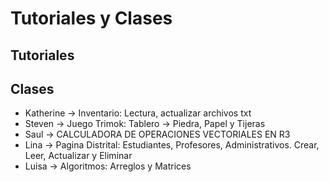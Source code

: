 
# Tutoriales y Clases

## Tutoriales


## Clases

* Katherine -> Inventario: Lectura, actualizar archivos txt
* Steven -> Juego Trimok: Tablero -> Piedra, Papel y Tijeras
* Saul -> CALCULADORA DE OPERACIONES VECTORIALES EN R3
* Lina -> Pagina Distrital: Estudiantes, Profesores, Administrativos. Crear, Leer, Actualizar y Eliminar
* Luisa -> Algoritmos: Arreglos y Matrices